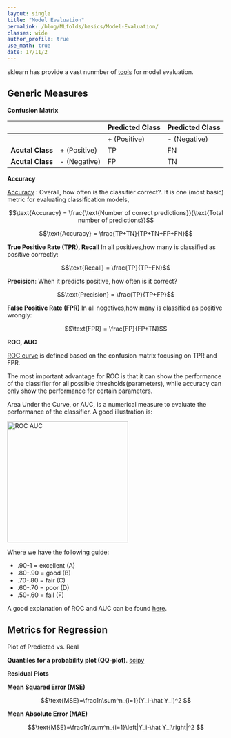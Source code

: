 ```yaml
---
layout: single
title: "Model Evaluation"
permalink: /blog/MLfolds/basics/Model-Evaluation/
classes: wide
author_profile: true
use_math: true
date: 17/11/2
---
```


sklearn has provide a vast nunmber of [tools](http://scikit-learn.org/stable/modules/model_evaluation.html) for model evaluation.



## Generic Measures

**Confusion Matrix**

|                  |      | **Predicted Class**		  |**Predicted Class**|
| ---------------- | ---- | --------------- | ---- |
|                  |      | + (Positive) | - (Negative) |
| **Acutal Class** | + (Positive) | TP              | FN   |
| **Acutal Class** | - (Negative) | FP              | TN   |

**Accuracy**

[Accuracy](https://developers.google.com/machine-learning/crash-course/classification/accuracy) : Overall, how often is the classifier correct?. It is one (most basic) metric for evaluating classification models,

$$\text{Accuracy} = \frac{\text{Number of correct predictions}}{\text{Total number of predictions}}$$

$$\text{Accuracy} = \frac{TP+TN}{TP+TN+FP+FN}$$

**True Positive Rate (TPR), Recall** In all positives,how many is classified as positive correctly: 

$$\text{Recall} = \frac{TP}{TP+FN}$$

**Precision**: When it predicts positive, how often is it correct?

$$\text{Precision} = \frac{TP}{TP+FP}$$

**False Positive Rate (FPR)** In all negetives,how many is classified as positive wrongly: 

$$\text{FPR} = \frac{FP}{FP+TN}$$

**ROC, AUC**

[ROC curve](https://en.wikipedia.org/wiki/Receiver_operating_characteristic#ROC_space) is defined based on the confusion matrix focusing on TPR and FPR. 

The most important advantage for ROC is that it can show the performance of the classifier for all possible thresholds(parameters), while accuracy can only show the performance for certain parameters.

Area Under the Curve, or AUC, is a numerical measure to evaluate the performance of the classifier. A good illustration is:

<p>
	<img href="http://gim.unmc.edu/dxtests/roccomp.jpg"
       src="http://gim.unmc.edu/dxtests/roccomp.jpg" 
       alt="ROC AUC" 
       style="width: 20em;" 
       class="align-center">
</p>


Where we have the following guide:

- .90-1 = excellent (A)
- .80-.90 = good (B)
- .70-.80 = fair (C)
- .60-.70 = poor (D)
- .50-.60 = fail (F)

A good explanation of ROC and AUC can be found [here](http://www.dataschool.io/roc-curves-and-auc-explained/).



## Metrics for Regression

Plot of Predicted vs. Real

**Quantiles for a probability plot (QQ-plot)**. [scipy](https://docs.scipy.org/doc/scipy/reference/generated/scipy.stats.probplot.html)

**Residual Plots**

**Mean Squared Error (MSE)**

$$\text{MSE}=\frac1n\sum^n_{i=1}(Y_i-\hat Y_i)^2 $$

**Mean Absolute Error (MAE)**

$$\text{MSE}=\frac1n\sum^n_{i=1}\left|Y_i-\hat Y_i\right|^2 $$

